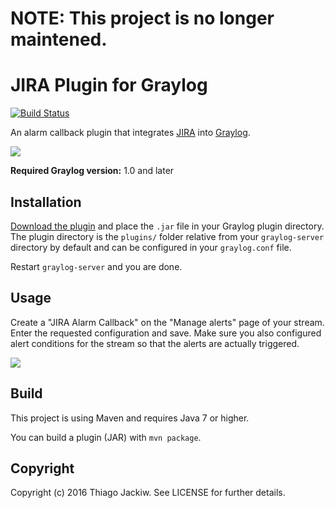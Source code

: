 # NOTE: This project is no longer maintened.

JIRA Plugin for Graylog
==========================

[![Build Status](https://travis-ci.org/tjackiw/graylog-plugin-jira.svg)](https://travis-ci.org/tjackiw/graylog-plugin-jira)

An alarm callback plugin that integrates [JIRA](https://www.atlassian.com/software/jira/) into [Graylog](https://www.graylog.org/).

![](https://github.com/tjackiw/graylog-plugin-jira/blob/master/screenshot-jira.png)

**Required Graylog version:** 1.0 and later

## Installation

[Download the plugin](https://github.com/tjackiw/graylog-plugin-jira/releases)
and place the `.jar` file in your Graylog plugin directory. The plugin directory
is the `plugins/` folder relative from your `graylog-server` directory by default
and can be configured in your `graylog.conf` file.

Restart `graylog-server` and you are done.

## Usage

Create a "JIRA Alarm Callback" on the "Manage alerts" page of your stream. 
Enter the requested configuration and save. 
Make sure you also configured alert conditions for the stream so that the alerts are actually triggered.

![](https://github.com/tjackiw/graylog-plugin-jira/blob/master/screenshot-alert.png)

## Build

This project is using Maven and requires Java 7 or higher.

You can build a plugin (JAR) with `mvn package`.

## Copyright

Copyright (c) 2016 Thiago Jackiw. See LICENSE for further details.
